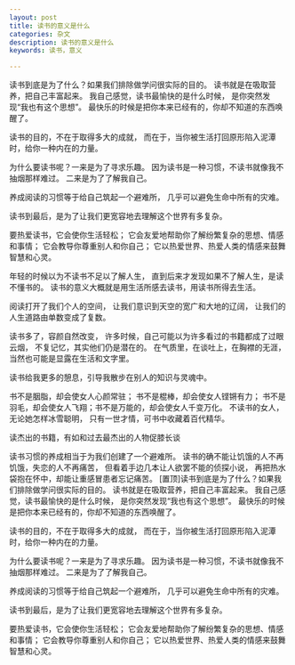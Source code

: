 ```yaml
---
layout: post
title: 读书的意义是什么
categories: 杂文
description: 读书的意义是什么
keywords: 读书，意义

---
```


读书到底是为了什么？如果我们排除做学问很实际的目的。
读书就是在吸取营养，把自己丰富起来。
我自己感觉，读书最愉快的是什么时候，
是你突然发现“我也有这个思想”。
最快乐的时候是把你本来已经有的，你却不知道的东西唤醒了。

读书的目的，不在于取得多大的成就，
而在于，当你被生活打回原形陷入泥潭时，给你一种内在的力量。

为什么要读书呢？一来是为了寻求乐趣。
因为读书是一种习惯，不读书就像我不抽烟那样难过。
二来是为了了解我自己。

养成阅读的习惯等于给自己筑起一个避难所，
几乎可以避免生命中所有的灾难。

读书到最后，是为了让我们更宽容地去理解这个世界有多复杂。

要热爱读书，它会使你生活轻松；
它会友爱地帮助你了解纷繁复杂的思想、情感和事情；
它会教导你尊重别人和你自己；
它以热爱世界、热爱人类的情感来鼓舞智慧和心灵。

年轻的时候以为不读书不足以了解人生，
直到后来才发现如果不了解人生，是读不懂书的。
读书的意义大概就是用生活所感去读书，用读书所得去生活。

阅读打开了我们个人的空间，
让我们意识到天空的宽广和大地的辽阔，
让我们的人生道路由单数变成了复数。

读书多了，容颜自然改变，
许多时候，自己可能以为许多看过的书籍都成了过眼云烟，
不复记忆，其实他们仍是潜在的。
在气质里，在谈吐上，在胸襟的无涯，
当然也可能是显露在生活和文字里。

读书给我更多的憩息，引导我散步在别人的知识与灵魂中。

书不是胭脂，却会使女人心颜常驻；
书不是棍棒，却会使女人铿锵有力；
书不是羽毛，却会使女人飞翔；书不是万能的，却会使女人千变万化。
不读书的女人，无论她怎样冰雪聪明，
只有一世才情，可书中收藏着百代精华。

读杰出的书籍，有如和过去最杰出的人物促膝长谈

读书习惯的养成相当于为我们创建了一个避难所。
读书的确不能让饥饿的人不再饥饿，失恋的人不再痛苦，
但看着手边几本让人欲罢不能的侦探小说，
再把热水袋抱在怀中，却能让重感冒患者忘记痛苦。 [置顶]读书到底是为了什么？如果我们排除做学问很实际的目的。
读书就是在吸取营养，把自己丰富起来。
我自己感觉，读书最愉快的是什么时候，
是你突然发现“我也有这个思想”。
最快乐的时候是把你本来已经有的，你却不知道的东西唤醒了。

读书的目的，不在于取得多大的成就，
而在于，当你被生活打回原形陷入泥潭时，给你一种内在的力量。

为什么要读书呢？一来是为了寻求乐趣。
因为读书是一种习惯，不读书就像我不抽烟那样难过。
二来是为了了解我自己。

养成阅读的习惯等于给自己筑起一个避难所，
几乎可以避免生命中所有的灾难。

读书到最后，是为了让我们更宽容地去理解这个世界有多复杂。

要热爱读书，它会使你生活轻松；
它会友爱地帮助你了解纷繁复杂的思想、情感和事情；
它会教导你尊重别人和你自己；
它以热爱世界、热爱人类的情感来鼓舞智慧和心灵。